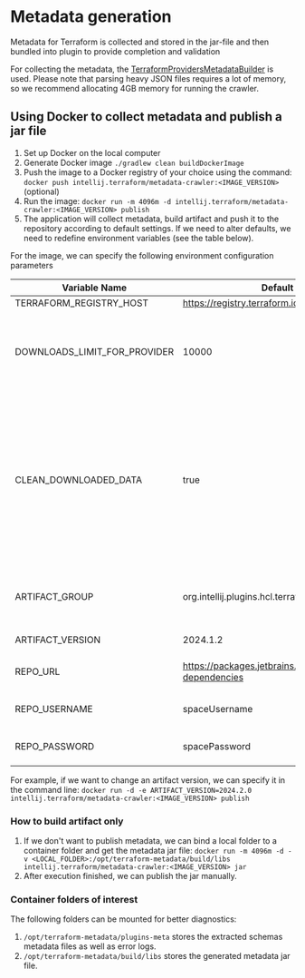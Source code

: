 # Metadata generation

Metadata for Terraform is collected and stored in the jar-file and then bundled into plugin to provide completion and validation

For collecting the metadata, the [TerraformProvidersMetadataBuilder](ls-schemas-extractor/src/TerraformProvidersMetadataBuilder.kt) is used.
Please note that parsing heavy JSON files requires a lot of memory, so we recommend allocating 4GB memory for running the crawler.

## Using Docker to collect metadata and publish a jar file

1. Set up Docker on the local computer
2. Generate Docker image `./gradlew clean buildDockerImage`
3. Push the image to a Docker registry of your choice using the command: `docker push intellij.terraform/metadata-crawler:<IMAGE_VERSION>` (optional)
4. Run the image: `docker run -m 4096m -d intellij.terraform/metadata-crawler:<IMAGE_VERSION> publish`
5. The application will collect metadata, build artifact and push it to the repository according to default settings. If we need to alter defaults, we need to redefine environment variables (see the table below).

For the image, we can specify the following environment configuration parameters

| Variable Name                | Default Value                                                    | Comment                                                                                                                                       |
|------------------------------|------------------------------------------------------------------|-----------------------------------------------------------------------------------------------------------------------------------------------|
| TERRAFORM_REGISTRY_HOST      | https://registry.terraform.io                                    |                                                                                                                                               |
| DOWNLOADS_LIMIT_FOR_PROVIDER | 10000                                                            | Minimum downloads numbers for provider to include it into metadata                                                                            |
| CLEAN_DOWNLOADED_DATA        | true                                                             | Whether or not clean data downloaded from terraform registry after processing. If set to "true", the script will download data on every start |
| ARTIFACT_GROUP               | org.intellij.plugins.hcl.terraform                               | Maven coordinates for the metadata jar                                                                                                        |
| ARTIFACT_VERSION             | 2024.1.2                                                         | Metadata version                                                                                                                              |
| REPO_URL                     | https://packages.jetbrains.team/maven/p/ij/intellij-dependencies | Maven repository URL                                                                                                                          |
| REPO_USERNAME                | spaceUsername                                                    | Maven repository username                                                                                                                     |
| REPO_PASSWORD                | spacePassword                                                    | Maven repository password                                                                                                                     |

For example, if we want to change an artifact version, we can specify it in the command line:
`docker run -d -e ARTIFACT_VERSION=2024.2.0  intellij.terraform/metadata-crawler:<IMAGE_VERSION> publish`

### How to build artifact only
1. If we don't want to publish metadata, we can bind a local folder to a container folder and get the metadata jar file: `docker run -m 4096m -d -v <LOCAL_FOLDER>:/opt/terraform-metadata/build/libs intellij.terraform/metadata-crawler:<IMAGE_VERSION> jar`
2. After execution finished, we can publish the jar manually.

### Container folders of interest
The following folders can be mounted for better diagnostics:
1. `/opt/terraform-metadata/plugins-meta` stores the extracted schemas metadata files as well as error logs.
2. `/opt/terraform-metadata/build/libs` stores the generated metadata jar file.